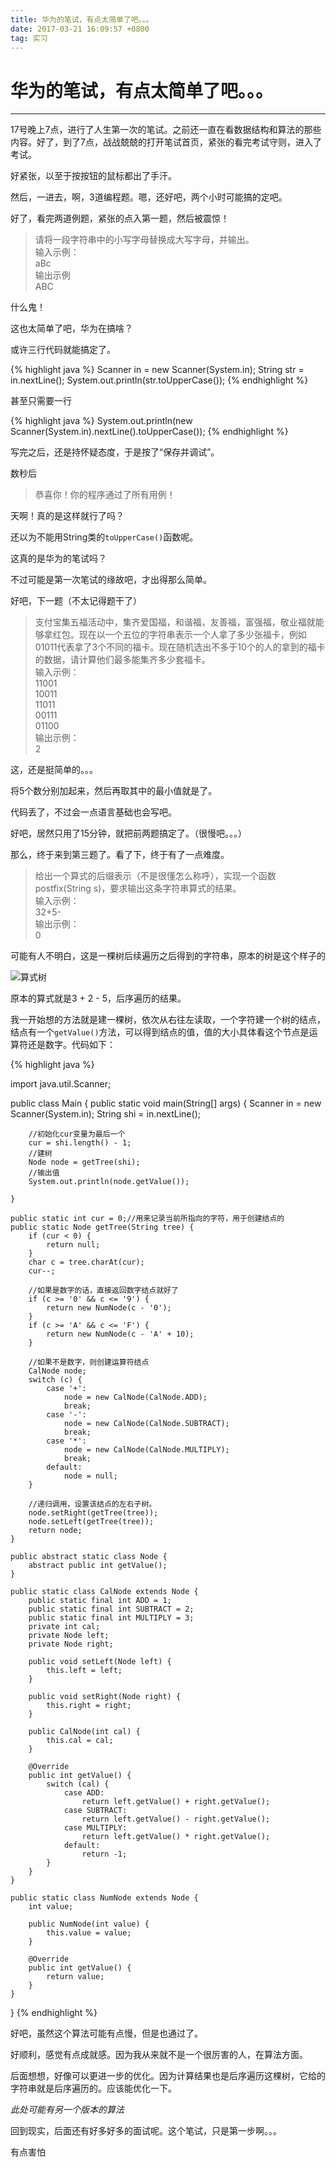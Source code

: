 ```yaml
---
title: 华为的笔试，有点太简单了吧。。。
date: 2017-03-21 16:09:57 +0800 
tag: 实习
---
```


# 华为的笔试，有点太简单了吧。。。

----------------------


17号晚上7点，进行了人生第一次的笔试。之前还一直在看数据结构和算法的那些内容。好了，到了7点，战战兢兢的打开笔试首页，紧张的看完考试守则，进入了考试。

好紧张，以至于按按钮的鼠标都出了手汗。

然后，一进去，啊，3道编程题。嗯，还好吧，两个小时可能搞的定吧。

好了，看完两道例题，紧张的点入第一题，然后被震惊！

>  请将一段字符串中的小写字母替换成大写字母，并输出。  
>  输入示例：  
>  aBc  
>  输出示例  
>  ABC  

什么鬼！

这也太简单了吧，华为在搞啥？

或许三行代码就能搞定了。

{% highlight java %}
Scanner in = new Scanner(System.in);
String str = in.nextLine();
System.out.println(str.toUpperCase());
{% endhighlight %}

甚至只需要一行

{% highlight java %}
System.out.println(new Scanner(System.in).nextLine().toUpperCase());
{% endhighlight %}

写完之后，还是持怀疑态度，于是按了“保存并调试”。

数秒后

>  恭喜你！你的程序通过了所有用例！

天啊！真的是这样就行了吗？

还以为不能用String类的`toUpperCase()`函数呢。

这真的是华为的笔试吗？

不过可能是第一次笔试的缘故吧，才出得那么简单。

好吧，下一题（不太记得题干了）

>  支付宝集五福活动中，集齐爱国福，和谐福，友善福，富强福，敬业福就能够拿红包。现在以一个五位的字符串表示一个人拿了多少张福卡，例如01011代表拿了3个不同的福卡。现在随机选出不多于10个的人的拿到的福卡的数据，请计算他们最多能集齐多少套福卡。  
>  输入示例：  
>  11001  
>  10011  
>  11011  
>  00111  
>  01100  
>  输出示例：  
>  2

这，还是挺简单的。。。

将5个数分别加起来，然后再取其中的最小值就是了。

代码丢了，不过会一点语言基础也会写吧。

好吧，居然只用了15分钟，就把前两题搞定了。（很慢吧。。。）

那么，终于来到第三题了。看了下，终于有了一点难度。

>  给出一个算式的后缀表示（不是很懂怎么称呼），实现一个函数postfix(String s)，要求输出这条字符串算式的结果。  
>  输入示例：  
>  32+5-  
>  输出示例：  
>  0

可能有人不明白，这是一棵树后续遍历之后得到的字符串，原本的树是这个样子的

![算式树](/assets/pictures/studying/equation_tree.PNG)

原本的算式就是3 + 2 - 5，后序遍历的结果。

我一开始想的方法就是建一棵树，依次从右往左读取，一个字符建一个树的结点，结点有一个`getValue()`方法，可以得到结点的值，值的大小具体看这个节点是运算符还是数字。代码如下：

{% highlight java %}

import java.util.Scanner;

public class Main {
	public static void main(String[] args) {
		Scanner in = new Scanner(System.in);
		String shi = in.nextLine();

		//初始化cur变量为最后一个
		cur = shi.length() - 1;
		//建树
		Node node = getTree(shi);
		//输出值
		System.out.println(node.getValue());

	}

	public static int cur = 0;//用来记录当前所指向的字符，用于创建结点的
	public static Node getTree(String tree) {
		if (cur < 0) {
			return null;
		}
		char c = tree.charAt(cur);
		cur--;

		//如果是数字的话，直接返回数字结点就好了
		if (c >= '0' && c <= '9') {
			return new NumNode(c - '0');
		}
		if (c >= 'A' && c <= 'F') {
			return new NumNode(c - 'A' + 10);
		}

		//如果不是数字，则创建运算符结点
		CalNode node;
		switch (c) {
			case '+':
				node = new CalNode(CalNode.ADD);
				break;
			case '-':
				node = new CalNode(CalNode.SUBTRACT);
				break;
			case '*':
				node = new CalNode(CalNode.MULTIPLY);
				break;
			default:
				node = null;
		}

		//递归调用，设置该结点的左右子树。
		node.setRight(getTree(tree));
		node.setLeft(getTree(tree));
		return node;
	}

	public abstract static class Node {
		abstract public int getValue();
	}

	public static class CalNode extends Node {
		public static final int ADD = 1;
		public static final int SUBTRACT = 2;
		public static final int MULTIPLY = 3;
		private int cal;
		private Node left;
		private Node right;

		public void setLeft(Node left) {
			this.left = left;
		}

		public void setRight(Node right) {
			this.right = right;
		}

		public CalNode(int cal) {
			this.cal = cal;
		}

		@Override
		public int getValue() {
			switch (cal) {
				case ADD:
					return left.getValue() + right.getValue();
				case SUBTRACT:
					return left.getValue() - right.getValue();
				case MULTIPLY:
					return left.getValue() * right.getValue();
				default:
					return -1;
			}
		}
	}

	public static class NumNode extends Node {
		int value;

		public NumNode(int value) {
			this.value = value;
		}

		@Override
		public int getValue() {
			return value;
		}
	}
}
{% endhighlight %}

好吧，虽然这个算法可能有点慢，但是也通过了。

好顺利，感觉有点成就感。因为我从来就不是一个很厉害的人，在算法方面。

后面想想，好像可以更进一步的优化。因为计算结果也是后序遍历这棵树，它给的字符串就是后序遍历的。应该能优化一下。

*此处可能有另一个版本的算法*

回到现实，后面还有好多好多的面试呢。这个笔试，只是第一步啊。。。

有点害怕
